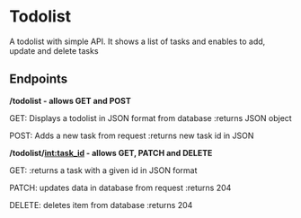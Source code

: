 # Todolist

A todolist with simple API. It shows a list of tasks and enables to add, update and delete tasks

## Endpoints

**/todolist - allows GET and POST**

GET:
    Displays a todolist in JSON format from database
    :returns JSON object
    
POST:
    Adds a new task from request
    :returns new task id in JSON
    
**/todolist/<int:task_id> - allows  GET, PATCH and DELETE**

GET:
    :returns a task with a given id in JSON format

PATCH:
    updates data in database from request
    :returns 204
    
DELETE:
    deletes item from database
    :returns 204
